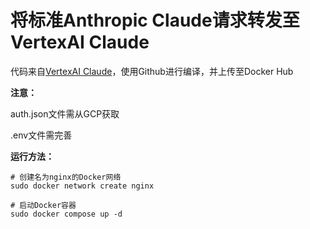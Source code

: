 # 将标准Anthropic Claude请求转发至VertexAI Claude
代码来自[VertexAI Claude](https://github.com/TheValkyrja/Anthropic2Vertex)，使用Github进行编译，并上传至Docker Hub

**注意：**

auth.json文件需从GCP获取

.env文件需完善

**运行方法：**

```
# 创建名为nginx的Docker网络
sudo docker network create nginx

# 启动Docker容器
sudo docker compose up -d
```